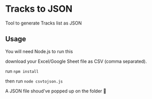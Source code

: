# Tracks to JSON

Tool to generate Tracks list as JSON

## Usage

You will need Node.js to run this

download your Excel/Google Sheet file as CSV (comma separated).

run `npm install`

then run `node csvtojson.js`

A JSON file shoud've popped up on the folder 🥳
